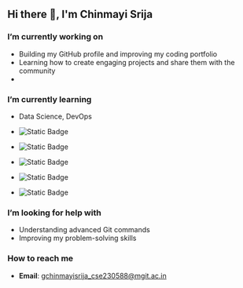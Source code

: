 ## Hi there 👋, I'm Chinmayi Srija

<!--
**Chinmayi1707/Chinmayi1707** is a ✨ _special_ ✨ repository because its `README.md` (this file) appears on your GitHub profile.
-->
###  I’m currently working on  
- Building my GitHub profile and improving my coding portfolio  
- Learning how to create engaging projects and share them with the community
- 
###  I’m currently learning  
- Data Science, DevOps
- ![Static Badge](https://img.shields.io/badge/Beginer-orange?style=flat-square&logo=html5&logoColor=orange&logoSize=auto&label=html&labelColor=grey)
 - ![Static Badge](https://img.shields.io/badge/Pro-blue?style=social&logo=html5&logoColor=blue&logoSize=auto&label=CSS&labelColor=white)
- ![Static Badge](https://img.shields.io/badge/Js-cream?style=flat&logo=javascript&logoColor=black&logoSize=auto&label=Java%20Script&labelColor=white)


- ![Static Badge](https://img.shields.io/badge/commands-blue?style=social&logo=github&logoColor=black&logoSize=auto&label=Git%20Hub&labelColor=white)
-  ![Static Badge](https://img.shields.io/badge/beginner-yellow?style=flat&logo=Java&logoColor=green&logoSize=auto&label=Java&labelColor=black&color=blue)

###  I’m looking for help with  
- Understanding advanced Git commands  
- Improving my problem-solving skills  

###  How to reach me  
- **Email**: gchinmayisrija_cse230588@mgit.ac.in  
